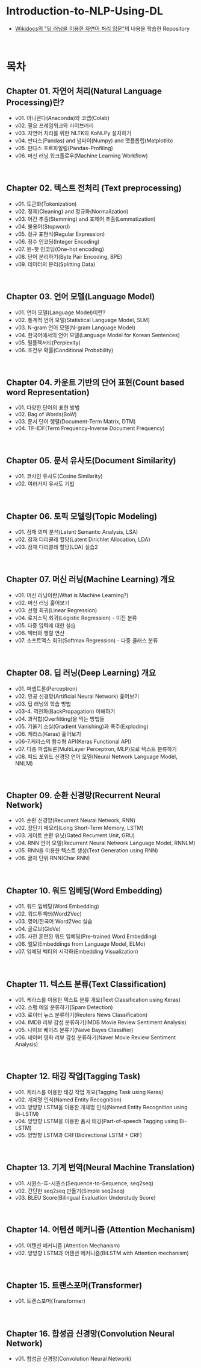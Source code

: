 # Introduction-to-NLP-Using-DL

- [Wikidocs의 "딥 러닝을 이용한 자연어 처리 입문"](https://wikidocs.net/book/2155)의 내용을 학습한 Repository

<br>

# 목차

## Chapter 01. 자연어 처리(Natural Language Processing)란?

- v01. 아나콘다(Anaconda)와 코랩(Colab)
- v02. 필요 프레임워크와 라이브러리
- v03. 자연어 처리를 위한 NLTK와 KoNLPy 설치하기
- v04. 판다스(Pandas) and 넘파이(Numpy) and 맷플롭립(Matplotlib)
- v05. 판다스 프로파일링(Pandas-Profiling)
- v06. 머신 러닝 워크플로우(Machine Learning Workflow)

<br>

## Chapter 02. 텍스트 전처리 (Text preprocessing)

- v01. 토큰화(Tokenization)
- v02. 정제(Cleaning) and 정규화(Normalization)
- v03. 어간 추출(Stemming) and 표제어 추출(Lemmatization)
- v04. 불용어(Stopword)
- v05. 정규 표현식(Regular Expression)
- v06. 정수 인코딩(Integer Encoding)
- v07. 원-핫 인코딩(One-hot encoding)
- v08. 단어 분리하기(Byte Pair Encoding, BPE)
- v09. 데이터의 분리(Splitting Data)

<br>

## Chapter 03. 언어 모델(Language Model)

- v01. 언어 모델(Language Model)이란?
- v02. 통계적 언어 모델(Statistical Language Model, SLM)
- v03. N-gram 언어 모델(N-gram Language Model)
- v04. 한국어에서의 언어 모델(Language Model for Korean Sentences)
- v05. 펄플렉서티(Perplexity)
- v06. 조건부 확률(Conditional Probability)

<br>

## Chapter 04. 카운트 기반의 단어 표현(Count based word Representation)

- v01. 다양한 단어의 표현 방법
- v02. Bag of Words(BoW)
- v03. 문서 단어 행렬(Document-Term Matrix, DTM)
- v04. TF-IDF(Term Frequency-Inverse Document Frequency)

<br>

## Chapter 05. 문서 유사도(Document Similarity)

- v01. 코사인 유사도(Cosine Similarity)
- v02. 여러가지 유사도 기법

<br>

## Chapter 06. 토픽 모델링(Topic Modeling)

- v01. 잠재 의미 분석(Latent Semantic Analysis, LSA)
- v02. 잠재 디리클레 할당(Latent Dirichlet Allocation, LDA)
- v03. 잠재 디리클레 할당(LDA) 실습2

<br>

## Chapter 07. 머신 러닝(Machine Learning) 개요

- v01. 머신 러닝이란(What is Machine Learning?)
- v02. 머신 러닝 훑어보기
- v03. 선형 회귀(Linear Regression)
- v04. 로지스틱 회귀(Logistic Regression) - 이진 분류
- v05. 다중 입력에 대한 실습
- v06. 벡터와 행렬 연산
- v07. 소프트맥스 회귀(Softmax Regression) - 다중 클래스 분류

<br>

## Chapter 08. 딥 러닝(Deep Learning) 개요

- v01. 퍼셉트론(Perceptron)
- v02. 인공 신경망(Artificial Neural Network) 훑어보기
- v03. 딥 러닝의 학습 방법
- v03-4. 역전파(BackPropagation) 이해하기
- v04. 과적합(Overfitting)을 막는 방법들
- v05. 기울기 소실(Gradient Vanishing)과 폭주(Exploding)
- v06. 케라스(Keras) 훑어보기
- v06-7.케라스의 함수형 API(Keras Functional API)
- v07. 다층 퍼셉트론(MultiLayer Perceptron, MLP)으로 텍스트 분류하기
- v08. 피드 포워드 신경망 언어 모델(Neural Network Language Model, NNLM)

<br>

## Chapter 09. 순환 신경망(Recurrent Neural Network)

- v01. 순환 신경망(Recurrent Neural Network, RNN)
- v02. 장단기 메모리(Long Short-Term Memory, LSTM)
- v03. 게이트 순환 유닛(Gated Recurrent Unit, GRU)
- v04. RNN 언어 모델(Recurrent Neural Network Language Model, RNNLM)
- v05. RNN을 이용한 텍스트 생성(Text Generation using RNN)
- v06. 글자 단위 RNN(Char RNN)

<br>

## Chapter 10. 워드 임베딩(Word Embedding)

- v01. 워드 임베딩(Word Embedding)
- v02. 워드투벡터(Word2Vec)
- v03. 영어/한국어 Word2Vec 실습
- v04. 글로브(GloVe)
- v05. 사전 훈련된 워드 임베딩(Pre-trained Word Embedding)
- v06. 엘모(Embeddings from Language Model, ELMo)
- v07. 임베딩 벡터의 시각화(Embedding Visualization)

<br>

## Chapter 11. 텍스트 분류(Text Classification)

- v01. 케라스를 이용한 텍스트 분류 개요(Text Classification using Keras)
- v02. 스팸 메일 분류하기(Spam Detection)
- v03. 로이터 뉴스 분류하기(Reuters News Classification)
- v04. IMDB 리뷰 감성 분류하기(IMDB Movie Review Sentiment Analysis)
- v05. 나이브 베이즈 분류기(Naive Bayes Classifier)
- v06. 네이버 영화 리뷰 감성 분류하기(Naver Movie Review Sentiment Analysis)

<br>

## Chapter 12. 태깅 작업(Tagging Task)

- v01. 케라스를 이용한 태깅 작업 개요(Tagging Task using Keras)
- v02. 개체명 인식(Named Entity Recognition)
- v03. 양방향 LSTM을 이용한 개체명 인식(Named Entity Recognition using Bi-LSTM)
- v04. 양방향 LSTM을 이용한 품사 태깅(Part-of-speech Tagging using Bi-LSTM)
- v05. 양방향 LSTM과 CRF(Bidirectional LSTM + CRF)

<br>

## Chapter 13. 기계 번역(Neural Machine Translation)

- v01. 시퀀스-투-시퀀스(Sequence-to-Sequence, seq2seq)
- v02. 간단한 seq2seq 만들기(Simple seq2seq)
- v03. BLEU Score(Bilingual Evaluation Understudy Score)

<br>

## Chapter 14. 어텐션 메커니즘 (Attention Mechanism)

- v01. 어텐션 메커니즘 (Attention Mechanism)
- v02. 양방향 LSTM과 어텐션 메커니즘(BiLSTM with Attention mechanism)

<br>

## Chapter 15. 트랜스포머(Transformer)

- v01. 트랜스포머(Transformer)

<br>

## Chapter 16. 합성곱 신경망(Convolution Neural Network)

- v01. 합성곱 신경망(Convolution Neural Network)

